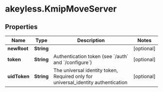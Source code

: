 # akeyless.KmipMoveServer

## Properties

Name | Type | Description | Notes
------------ | ------------- | ------------- | -------------
**newRoot** | **String** |  | [optional] 
**token** | **String** | Authentication token (see &#x60;/auth&#x60; and &#x60;/configure&#x60;) | [optional] 
**uidToken** | **String** | The universal identity token, Required only for universal_identity authentication | [optional] 


